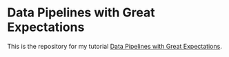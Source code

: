 # Data Pipelines with Great Expectations

This is the repository for my tutorial [Data Pipelines with Great Expectations](https://dev.to/samuelearl/data-pipelines-with-great-expectations-introduction-o37).
